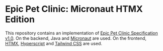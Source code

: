 # Epic Pet Clinic: Micronaut HTMX Edition

This repository contains an implementation
of [Epic Pet Clinic Specification v1.0](https://github.com/skanjo/epic-pet-clinic-spec/tree/v1.0). On the backend, Java
and [Micronaut](https://micronaut.io) are used. On the
frontend, [HTMX](https://htmx.org), [Hyperscript](https://hyperscript.org) and [Tailwind CSS](https://tailwindcss.com)
are used.
